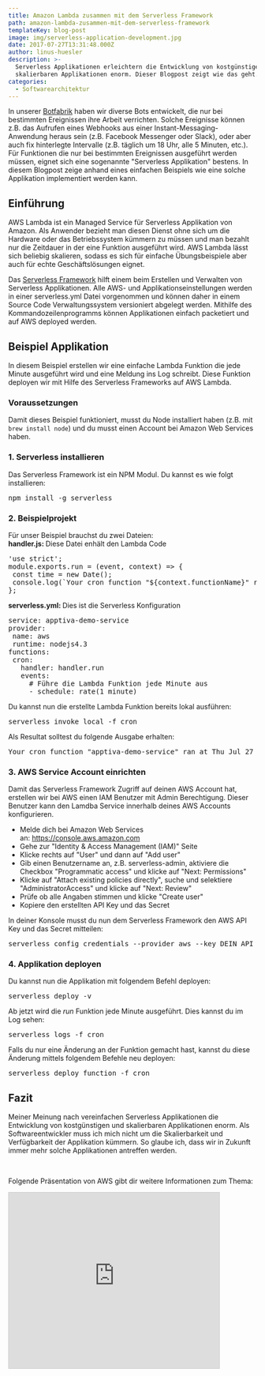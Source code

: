 ```yaml
---
title: Amazon Lambda zusammen mit dem Serverless Framework
path: amazon-lambda-zusammen-mit-dem-serverless-framework
templateKey: blog-post
image: img/serverless-application-development.jpg
date: 2017-07-27T13:31:48.000Z
author: linus-huesler
description: >-
  Serverless Applikationen erleichtern die Entwicklung von kostgünstigen und
  skalierbaren Applikationen enorm. Dieser Blogpost zeigt wie das geht.
categories:
  - Softwarearchitektur
---
```


In unserer <a href="https://www.botfabrik.ch" target="_blank" rel="noopener">Botfabrik</a> haben wir diverse Bots entwickelt, die nur bei bestimmten Ereignissen ihre Arbeit verrichten. Solche Ereignisse können z.B. das Aufrufen eines Webhooks aus einer Instant-Messaging-Anwendung heraus sein (z.B. Facebook Messenger oder Slack), oder aber auch fix hinterlegte Intervalle (z.B. täglich um 18 Uhr, alle 5 Minuten, etc.). Für Funktionen die nur bei bestimmten Ereignissen ausgeführt werden müssen, eignet sich eine sogenannte "Serverless Applikation" bestens. In diesem Blogpost zeige anhand eines einfachen Beispiels wie eine solche Applikation implementiert werden kann.

<h2>Einführung</h2>
AWS Lambda ist ein Managed Service für Serverless Applikation von Amazon. Als Anwender bezieht man diesen Dienst ohne sich um die Hardware oder das Betriebssystem kümmern zu müssen und man bezahlt nur die Zeitdauer in der eine Funktion ausgeführt wird. AWS Lambda lässt sich beliebig skalieren, sodass es sich für einfache Übungsbeispiele aber auch für echte Geschäftslösungen eignet.

Das <a href="https://serverless.com/" target="_blank" rel="noopener">Serverless Framework</a> hilft einem beim Erstellen und Verwalten von Serverless Applikationen. Alle AWS- und Applikationseinstellungen werden in einer serverless.yml Datei vorgenommen und können daher in einem Source Code Verwaltungssystem versioniert abgelegt werden. Mithilfe des Kommandozeilenprogramms können Applikationen einfach packetiert und auf AWS deployed werden.

<h2>Beispiel Applikation</h2>
In diesem Beispiel erstellen wir eine einfache Lambda Funktion die jede Minute ausgeführt wird und eine Meldung ins Log schreibt. Diese Funktion deployen wir mit Hilfe des Serverless Frameworks auf AWS Lambda.
<h3>Voraussetzungen</h3>
Damit dieses Beispiel funktioniert, musst du Node installiert haben (z.B. mit <code>brew install node</code>) und du musst einen Account bei Amazon Web Services haben.
<h3>1. Serverless installieren</h3>
Das Serverless Framework ist ein NPM Modul. Du kannst es wie folgt installieren:
<pre>npm install -g serverless</pre>
<h3>2. Beispielprojekt</h3>
Für unser Beispiel brauchst du zwei Dateien:
<div><strong>handler.js: </strong>Diese Datei enhält den Lambda Code</div>

<pre>'use strict';
module.exports.run = (event, context) =&gt; {
 const time = new Date();
 console.log(`Your cron function "${context.functionName}" ran at ${time}. Yea!`);
};</pre>

<strong>serverless.yml: </strong>Dies ist die Serverless Konfiguration

<div>
<pre>service: apptiva-demo-service
provider:
 name: aws
 runtime: nodejs4.3
functions:
 cron:
   handler: handler.run
   events:
     # Führe die Lambda Funktion jede Minute aus
     - schedule: rate(1 minute)</pre>
<strong></strong>

</div>
<div>
<div>Du kannst nun die erstellte Lambda Funktion bereits lokal ausführen:</div>
<pre>serverless invoke local -f cron</pre>
<div>Als Resultat solltest du folgende Ausgabe erhalten:</div>
<pre>Your cron function "apptiva-demo-service" ran at Thu Jul 27 2017 11:42:03 GMT+0200 (CEST). Yea!</pre>
<h3>3. AWS Service Account einrichten</h3>
Damit das Serverless Framework Zugriff auf deinen AWS Account hat, erstellen wir bei AWS einen IAM Benutzer mit Admin Berechtigung. Dieser Benutzer kann den Lamdba Service innerhalb deines AWS Accounts konfigurieren.
<ul>
 	<li>Melde dich bei Amazon Web Services an: <a href="https://console.aws.amazon.com" target="_blank" rel="noopener">https://console.aws.amazon.com</a></li>
 	<li>Gehe zur "Identity &amp; Access Management (IAM)" Seite</li>
 	<li>Klicke rechts auf "User" und dann auf "Add user"</li>
 	<li>Gib einen Benutzername an, z.B. serverless-admin, aktiviere die Checkbox "Programmatic access" und klicke auf "Next: Permissions"</li>
 	<li>Klicke auf "Attach existing policies directly", suche und selektiere "AdministratorAccess" und klicke auf "Next: Review"</li>
 	<li>Prüfe ob alle Angaben stimmen und klicke "Create user"</li>
 	<li>Kopiere den erstellten API Key und das Secret</li>
</ul>
In deiner Konsole musst du nun dem Serverless Framework den AWS API Key und das Secret mitteilen:
<pre>serverless config credentials --provider aws --key DEIN_API_KEY --secret DEIN_SECRET</pre>
</div>
<h3>4. Applikation deployen</h3>
Du kannst nun die Applikation mit folgendem Befehl deployen:
<pre>serverless deploy -v</pre>
Ab jetzt wird die <em>run</em> Funktion jede Minute ausgeführt. Dies kannst du im Log sehen:
<pre>serverless logs -f cron</pre>
Falls du nur eine Änderung an der Funktion gemacht hast, kannst du diese Änderung mittels folgendem Befehle neu deployen:
<pre>serverless deploy function -f cron</pre>
<h2>Fazit</h2>
Meiner Meinung nach vereinfachen Serverless Applikationen die Entwicklung von kostgünstigen und skalierbaren Applikationen enorm. Als Softwareentwickler muss ich mich nicht um die Skalierbarkeit und Verfügbarkeit der Applikation kümmern. So glaube ich, dass wir in Zukunft immer mehr solche Applikationen antreffen werden.

&nbsp;

Folgende Präsentation von AWS gibt dir weitere Informationen zum Thema:

<iframe src="https://www.slideshare.net/slideshow/embed_code/key/IXHTxRxxUtD61G" marginwidth="0" marginheight="0" scrolling="no" style="border:1px solid #CCC; border-width:1px; margin-bottom:5px; max-width: 100%;" allowfullscreen="" height="356" frameborder="0" width="427"> </iframe>

&nbsp;

